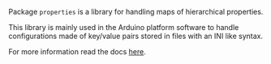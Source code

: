 
Package `properties` is a library for handling maps of hierarchical properties.  

This library is mainly used in the Arduino platform software to handle
configurations made of key/value pairs stored in files with an INI like
syntax.

For more information read the docs [here](https://godoc.org/github.com/arduino/go-properties-map).

